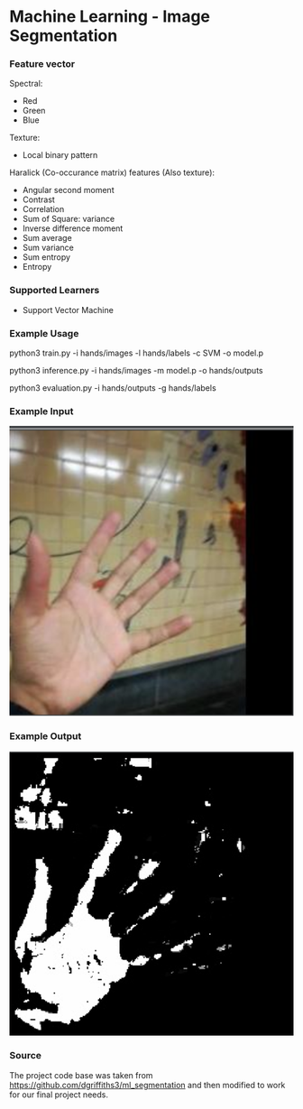 # Machine Learning - Image Segmentation
### Feature vector

Spectral:

* Red
* Green
* Blue

Texture:

* Local binary pattern

Haralick (Co-occurance matrix) features (Also texture):

* Angular second moment
* Contrast
* Correlation
* Sum of Square: variance
* Inverse difference moment
* Sum average
* Sum variance
* Sum entropy
* Entropy

### Supported Learners

* Support Vector Machine

### Example Usage
python3 train.py -i hands/images -l hands/labels -c SVM -o model.p

python3 inference.py -i hands/images -m model.p -o hands/outputs

python3 evaluation.py -i hands/outputs -g hands/labels

### Example Input

![Example Input](SampleInput.png)

### Example Output

![Example Output](SampleOutput.png)

### Source
The project code base was taken from https://github.com/dgriffiths3/ml_segmentation and then modified to work for our final project needs. 

